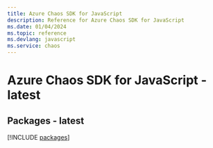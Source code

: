 ```yaml
---
title: Azure Chaos SDK for JavaScript
description: Reference for Azure Chaos SDK for JavaScript
ms.date: 01/04/2024
ms.topic: reference
ms.devlang: javascript
ms.service: chaos
---
```

# Azure Chaos SDK for JavaScript - latest
## Packages - latest
[!INCLUDE [packages](chaos-index.md)]
